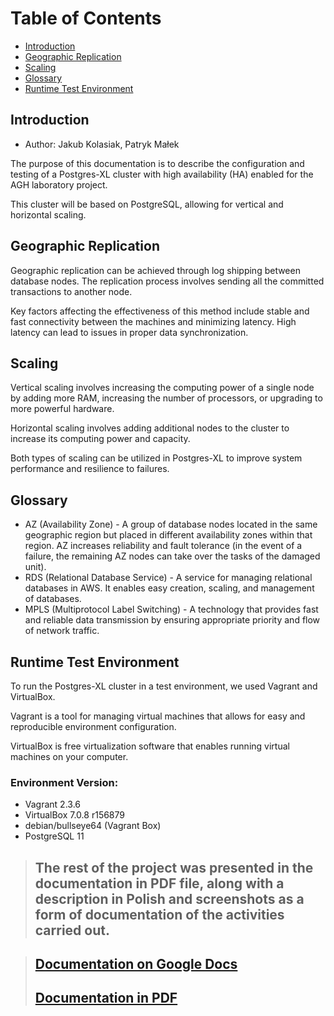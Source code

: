 # Table of Contents

- [Introduction](#introduction)
- [Geographic Replication](#geographic-replication)
- [Scaling](#scaling)
- [Glossary](#glossary)
- [Runtime Test Environment](#runtime-test-environment)

## Introduction

- Author: Jakub Kolasiak, Patryk Małek

The purpose of this documentation is to describe the configuration and testing of a Postgres-XL cluster with high availability (HA) enabled for the AGH laboratory project.

This cluster will be based on PostgreSQL, allowing for vertical and horizontal scaling.

## Geographic Replication

Geographic replication can be achieved through log shipping between database nodes. The replication process involves sending all the committed transactions to another node.

Key factors affecting the effectiveness of this method include stable and fast connectivity between the machines and minimizing latency. High latency can lead to issues in proper data synchronization.

## Scaling

Vertical scaling involves increasing the computing power of a single node by adding more RAM, increasing the number of processors, or upgrading to more powerful hardware.

Horizontal scaling involves adding additional nodes to the cluster to increase its computing power and capacity.

Both types of scaling can be utilized in Postgres-XL to improve system performance and resilience to failures.

## Glossary

- AZ (Availability Zone) - A group of database nodes located in the same geographic region but placed in different availability zones within that region. AZ increases reliability and fault tolerance (in the event of a failure, the remaining AZ nodes can take over the tasks of the damaged unit).
- RDS (Relational Database Service) - A service for managing relational databases in AWS. It enables easy creation, scaling, and management of databases.
- MPLS (Multiprotocol Label Switching) - A technology that provides fast and reliable data transmission by ensuring appropriate priority and flow of network traffic.

## Runtime Test Environment

To run the Postgres-XL cluster in a test environment, we used Vagrant and VirtualBox.

Vagrant is a tool for managing virtual machines that allows for easy and reproducible environment configuration.

VirtualBox is free virtualization software that enables running virtual machines on your computer.

### Environment Version:

- Vagrant 2.3.6
- VirtualBox 7.0.8 r156879
- debian/bullseye64 (Vagrant Box)
- PostgreSQL 11

> ## The rest of the project was presented in the documentation in PDF file, along with a description in Polish and screenshots as a form of documentation of the activities carried out.

> ## [Documentation on Google Docs](https://docs.google.com/document/d/1VyvT1N6N2KJk0BHbv34aL7YicRbMxCNDMuIp3-kqO3Q/edit?usp=sharing)
>
> ## [Documentation in PDF](./documentation/ASK%20-%20Configuration%20and%20testing%20of%20HA-enabled%20Postgres-XL%20Cluster_Kolasiak-Ma%C5%82ek.pdf)
